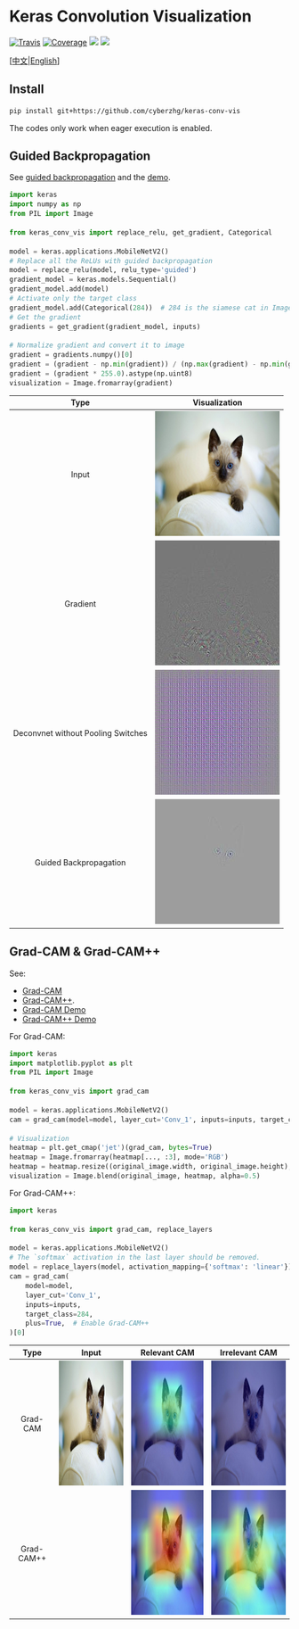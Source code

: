 # Keras Convolution Visualization

[![Travis](https://travis-ci.com/CyberZHG/keras-conv-vis.svg?branch=master)](https://travis-ci.org/CyberZHG/keras-conv-vis)
[![Coverage](https://coveralls.io/repos/github/CyberZHG/keras-conv-vis/badge.svg?branch=master)](https://coveralls.io/github/CyberZHG/keras-conv-vis)
![](https://img.shields.io/badge/keras-tensorflow-blue.svg)
![](https://img.shields.io/badge/keras-tf.keras-blue.svg)

\[[中文](https://github.com/CyberZHG/keras-conv-vis/blob/master/README.zh-CN.md)|[English](https://github.com/CyberZHG/keras-conv-vis/blob/master/README.md)\]

## Install

```bash
pip install git+https://github.com/cyberzhg/keras-conv-vis
```

The codes only work when eager execution is enabled.

## Guided Backpropagation

See [guided backpropagation](https://arxiv.org/pdf/1412.6806.pdf) and the [demo](https://github.com/CyberZHG/keras-conv-vis/blob/master/demo/guided_backpropagation.py).

```python
import keras
import numpy as np
from PIL import Image

from keras_conv_vis import replace_relu, get_gradient, Categorical

model = keras.applications.MobileNetV2()
# Replace all the ReLUs with guided backpropagation
model = replace_relu(model, relu_type='guided')
gradient_model = keras.models.Sequential()
gradient_model.add(model)
# Activate only the target class
gradient_model.add(Categorical(284))  # 284 is the siamese cat in ImageNet
# Get the gradient
gradients = get_gradient(gradient_model, inputs)

# Normalize gradient and convert it to image
gradient = gradients.numpy()[0]
gradient = (gradient - np.min(gradient)) / (np.max(gradient) - np.min(gradient) + 1e-4)
gradient = (gradient * 255.0).astype(np.uint8)
visualization = Image.fromarray(gradient)
```

| Type | Visualization |
|:-:|:-:|
| Input | <img src="https://github.com/CyberZHG/keras-conv-vis/raw/master/samples/cat.jpg" width="224" height="224" /> |
| Gradient | <img src="https://github.com/CyberZHG/keras-conv-vis/raw/master/samples/cat_gradient_relevant.jpg" width="224" height="224" /> |
| Deconvnet without Pooling Switches | <img src="https://github.com/CyberZHG/keras-conv-vis/raw/master/samples/cat_deconvnet_relevant.jpg" width="224" height="224" /> |
| Guided Backpropagation | <img src="https://github.com/CyberZHG/keras-conv-vis/raw/master/samples/cat_guided_relevant.jpg" width="224" height="224" /> |


## Grad-CAM & Grad-CAM++

See:
* [Grad-CAM](https://arxiv.org/pdf/1610.02391.pdf)
* [Grad-CAM++](https://arxiv.org/pdf/1710.11063.pdf).
* [Grad-CAM Demo](https://github.com/CyberZHG/keras-conv-vis/blob/master/demo/grad_cam.py)
* [Grad-CAM++ Demo](https://github.com/CyberZHG/keras-conv-vis/blob/master/demo/grad_cam++.py)

For Grad-CAM:

```python
import keras
import matplotlib.pyplot as plt
from PIL import Image

from keras_conv_vis import grad_cam

model = keras.applications.MobileNetV2()
cam = grad_cam(model=model, layer_cut='Conv_1', inputs=inputs, target_class=284)[0]

# Visualization
heatmap = plt.get_cmap('jet')(grad_cam, bytes=True)
heatmap = Image.fromarray(heatmap[..., :3], mode='RGB')
heatmap = heatmap.resize((original_image.width, original_image.height), resample=Image.BILINEAR)
visualization = Image.blend(original_image, heatmap, alpha=0.5)
```

For Grad-CAM++:

```python
import keras

from keras_conv_vis import grad_cam, replace_layers

model = keras.applications.MobileNetV2()
# The `softmax` activation in the last layer should be removed.
model = replace_layers(model, activation_mapping={'softmax': 'linear'})
cam = grad_cam(
    model=model,
    layer_cut='Conv_1',
    inputs=inputs,
    target_class=284,
    plus=True,  # Enable Grad-CAM++
)[0]
```

| Type | Input | Relevant CAM | Irrelevant CAM|
|:-:|:-:|:-:|:-:|
| Grad-CAM | <img src="https://github.com/CyberZHG/keras-conv-vis/raw/master/samples/cat.jpg" width="224" height="224" /> | <img src="https://github.com/CyberZHG/keras-conv-vis/raw/master/samples/cat_grad-cam_relevant.jpg" width="224" height="224" /> | <img src="https://github.com/CyberZHG/keras-conv-vis/raw/master/samples/cat_grad-cam_irrelevant.jpg" width="224" height="224" /> |
| Grad-CAM++ |  | <img src="https://github.com/CyberZHG/keras-conv-vis/raw/master/samples/cat_grad-cam++_relevant.jpg" width="224" height="224" /> | <img src="https://github.com/CyberZHG/keras-conv-vis/raw/master/samples/cat_grad-cam++_irrelevant.jpg" width="224" height="224" /> |
